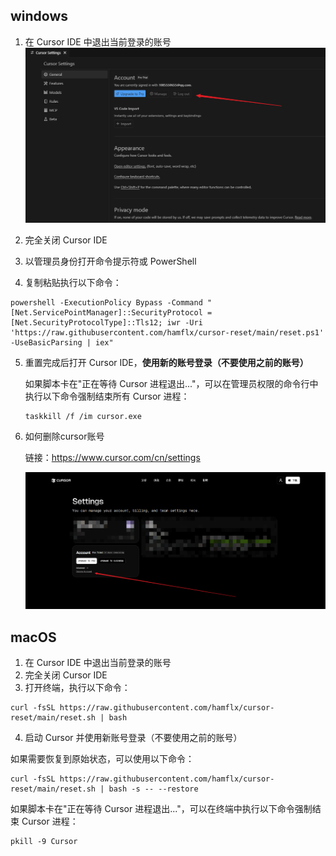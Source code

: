 ## windows

1. 在 Cursor IDE 中退出当前登录的账号
   ![image-20250326173918838.png](image-20250326173918838.png)

2. 完全关闭 Cursor IDE

3. 以管理员身份打开命令提示符或 PowerShell

4. 复制粘贴执行以下命令：

```
powershell -ExecutionPolicy Bypass -Command "[Net.ServicePointManager]::SecurityProtocol = [Net.SecurityProtocolType]::Tls12; iwr -Uri 'https://raw.githubusercontent.com/hamflx/cursor-reset/main/reset.ps1' -UseBasicParsing | iex"
```

5. 重置完成后打开 Cursor IDE，**使用新的账号登录（不要使用之前的账号）**

   如果脚本卡在"正在等待 Cursor 进程退出..."，可以在管理员权限的命令行中执行以下命令强制结束所有 Cursor 进程：

   ```
   taskkill /f /im cursor.exe
   ```

6. 如何删除cursor账号

   链接：https://www.cursor.com/cn/settings

   ![image-20250326174800596](image-20250326174800596.png)

## macOS

1. 在 Cursor IDE 中退出当前登录的账号
2. 完全关闭 Cursor IDE
3. 打开终端，执行以下命令：

```
curl -fsSL https://raw.githubusercontent.com/hamflx/cursor-reset/main/reset.sh | bash
```

4. 启动 Cursor 并使用新账号登录（不要使用之前的账号）

如果需要恢复到原始状态，可以使用以下命令：

```
curl -fsSL https://raw.githubusercontent.com/hamflx/cursor-reset/main/reset.sh | bash -s -- --restore
```

如果脚本卡在"正在等待 Cursor 进程退出..."，可以在终端中执行以下命令强制结束 Cursor 进程：

```
pkill -9 Cursor
```

